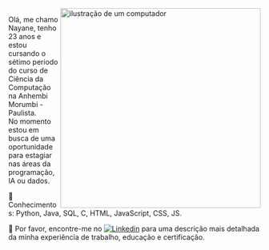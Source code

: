 <img src="https://raw.githubusercontent.com/MicaelliMedeiros/micaellimedeiros/master/image/computer-illustration.png" alt="ilustração de um computador" min-width="400px" max-width="400px" width="400px" align="right">

<p align="left"> 
  Olá, me chamo Nayane, tenho 23 anos e estou cursando o sétimo periodo do curso de Ciência da Computação na Anhembi Morumbi - Paulista.<br>
  No momento estou em busca de uma oportunidade para estagiar nas áreas da programação, IA ou dados.
</p>

<p align="left">
  🦄 Conhecimentos: Python, Java, SQL, C, HTML, JavaScript, CSS, JS.
</p>

  💌 Por favor, encontre-me no [![Linkedin](https://img.shields.io/badge/-LinkedIn-blue?style=flat&logo=Linkedin&logoColor=white)](https://www.linkedin.com/in/nayanemazaro/) para uma descrição mais detalhada da minha experiência de trabalho, educação e certificação.
  


